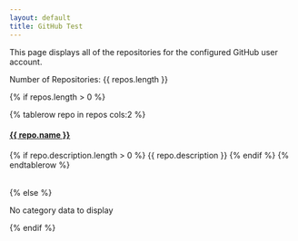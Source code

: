 ```yaml
---
layout: default
title: GitHub Test
---
```


This page displays all of the repositories for the configured GitHub user account.

Number of Repositories: {{ repos.length }}

{% if repos.length > 0 %}
  <table>
    {% tablerow repo in repos cols:2 %}
      <h4>
        <a href="{{ repo.html_url }}" target="_blank">{{ repo.name }}</a>
      </h4>
      {% if repo.description.length > 0 %}
        {{ repo.description }}
      {% endif %}
    {% endtablerow %}
  </table>  
{% else %}
    <p>No category data to display</p>
{% endif %}  